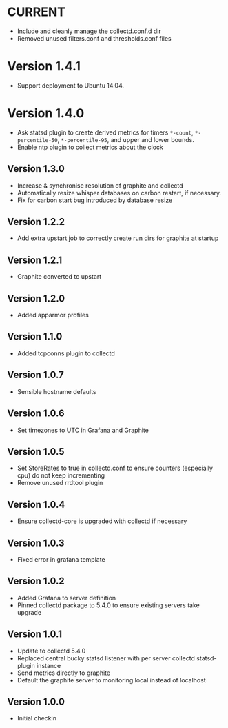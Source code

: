 # CURRENT

* Include and cleanly manage the collectd.conf.d dir
* Removed unused filters.conf and thresholds.conf files

# Version 1.4.1

* Support deployment to Ubuntu 14.04.

# Version 1.4.0

* Ask statsd plugin to create derived metrics for timers `*-count`,
  `*-percentile-50`, `*-percentile-95`, and upper and lower bounds.
* Enable ntp plugin to collect metrics about the clock

## Version 1.3.0

* Increase & synchronise resolution of graphite and collectd
* Automatically resize whisper databases on carbon restart, if necessary.
* Fix for carbon start bug introduced by database resize

## Version 1.2.2

* Add extra upstart job to correctly create run dirs for graphite at startup

## Version 1.2.1

* Graphite converted to upstart

## Version 1.2.0

* Added apparmor profiles

## Version 1.1.0

* Added tcpconns plugin to collectd

## Version 1.0.7

* Sensible hostname defaults

## Version 1.0.6

* Set timezones to UTC in Grafana and Graphite

## Version 1.0.5

* Set StoreRates to true in collectd.conf to ensure counters (especially cpu) do not keep incrementing
* Remove unused rrdtool plugin

## Version 1.0.4

* Ensure collectd-core is upgraded with collectd if necessary

## Version 1.0.3

* Fixed error in grafana template

## Version 1.0.2

* Added Grafana to server definition
* Pinned collectd package to 5.4.0 to ensure existing servers take upgrade

## Version 1.0.1

* Update to collectd 5.4.0
* Replaced central bucky statsd listener with per server collectd statsd-plugin instance
* Send metrics directly to graphite
* Default the graphite server to monitoring.local instead of localhost

## Version 1.0.0

* Initial checkin

